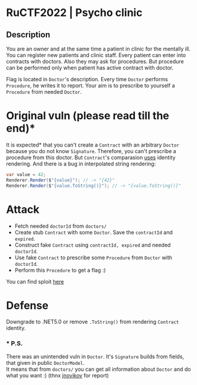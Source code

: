 # RuCTF2022 | Psycho clinic
## Description
You are an owner and at the same time a patient in clinic for the mentally ill. You can register new patients and clinic staff. Every patient can enter into contracts with doctors. Also they may ask for procedures. But procedure can be performed only when patient has active contract with doctor.


Flag is located in ```Doctor```'s description. Every time ```Doctor``` performs ```Procedure```, he writes it to report. Your aim is to prescribe to yourself a ```Procedure``` from needed ```Doctor```.

# Original vuln (please read till the end)*
It is expected* that you can't create a ```Contract``` with an arbitrary ```Doctor``` because you do not know ```Signature```. Therefore, you can't prescribe a procedure from this doctor. But ```Contract```'s comparasion [uses](../../services/psycho-clinic/src/psycho-clinic/Models/Contract.cs#L19) identity rendering. And there is a bug in interpolated string rendering:
```C#
var value = 42;
Renderer.Render($"{value}"); // -> "{42}"
Renderer.Render($"{value.ToString()}"); // -> "{value.ToString()}"
``` 

# Attack 
* Fetch needed ```doctorId``` from ```doctors/```
* Create stub ```Contract``` with some ```Doctor```. Save the ```contractId``` and ```expired```.
* Construct fake ```Contract``` using ```contractId, expired``` and needed ```doctorId```.
* Use fake ```Contract``` to prescribe some ```Procedure``` from ```Doctor``` with ```doctorId```.
* Perform this ```Procedure``` to get a flag :)

You can find sploit [here](../../sploits/psycho-clinic/sploit.py)

# Defense
Downgrade to .NET5.0 or remove ```.ToString()``` from rendering ```Contract``` identity.

### * P.S. 
There was an unintended vuln in ```Doctor```. It's ```Signature``` builds from fields, that given in public ```DoctorModel```.  
It means that from ```doctors/``` you can get all information about ```Doctor``` and do what you want :) (thnx [jnovikov](https://github.com/jnovikov) for report)
